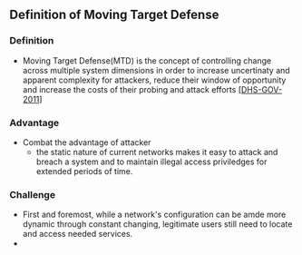 ## Definition of Moving Target Defense


### Definition
- Moving Target Defense(MTD) is the concept of controlling change across multiple system dimensions in order to increase uncertinaty and apparent complexity for attackers, reduce their window of opportunity and increase the costs of their probing and attack efforts [[DHS-GOV-2011]](http://www.dhs.gov/csd-mtd)


### Advantage
- Combat the advantage of attacker
  - the static nature of current networks makes it easy to attack and breach a system and to maintain illegal access priviledges for extended periods of time. 

### Challenge
- First and foremost, while a network's configuration can be amde more dynamic through constant changing, legitimate users still need to locate and access needed services. 
- 
